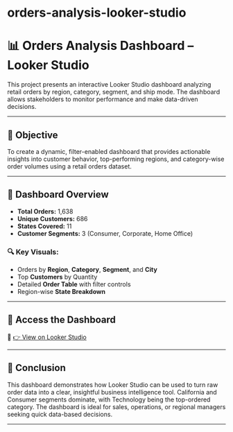 # orders-analysis-looker-studio

# 📊 Orders Analysis Dashboard – Looker Studio

This project presents an interactive Looker Studio dashboard analyzing retail orders by region, category, segment, and ship mode. The dashboard allows stakeholders to monitor performance and make data-driven decisions.

---

## 🎯 Objective
To create a dynamic, filter-enabled dashboard that provides actionable insights into customer behavior, top-performing regions, and category-wise order volumes using a retail orders dataset.

---

## 📁 Dashboard Overview

- **Total Orders:** 1,638  
- **Unique Customers:** 686  
- **States Covered:** 11  
- **Customer Segments:** 3 (Consumer, Corporate, Home Office)

### 🔍 Key Visuals:
- Orders by **Region**, **Category**, **Segment**, and **City**
- Top **Customers** by Quantity
- Detailed **Order Table** with filter controls
- Region-wise **State Breakdown**

---

## 📎 Access the Dashboard

🔗 [👉 View on Looker Studio](https://lookerstudio.google.com/reporting/f9fb7748-a457-419b-bbcc-e88828ef33c6)

---


## 🧠 Conclusion

This dashboard demonstrates how Looker Studio can be used to turn raw order data into a clear, insightful business intelligence tool. California and Consumer segments dominate, with Technology being the top-ordered category. The dashboard is ideal for sales, operations, or regional managers seeking quick data-based decisions.

---


